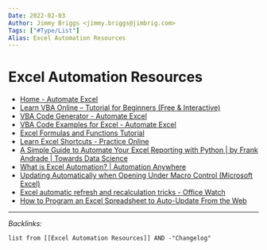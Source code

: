```yaml
---
Date: 2022-02-03
Author: Jimmy Briggs <jimmy.briggs@jimbrig.com>
Tags: ["#Type/List"]
Alias: Excel Automation Resources
---
```


# Excel Automation Resources

- [Home - Automate Excel](https://www.automateexcel.com/)
- [Learn VBA Online – Tutorial for Beginners (Free & Interactive)](https://www.automateexcel.com/learn-vba-tutorial/)
- [VBA Code Generator - Automate Excel](https://www.automateexcel.com/vba-code-generator)
- [VBA Code Examples for Excel - Automate Excel](https://www.automateexcel.com/vba-code-examples/)
- [Excel Formulas and Functions Tutorial](https://www.automateexcel.com/formulas-functions/)
- [Learn Excel Shortcuts - Practice Online](https://www.automateexcel.com/learn-keyboard-shortcuts/)
- [A Simple Guide to Automate Your Excel Reporting with Python | by Frank Andrade | Towards Data Science](https://towardsdatascience.com/a-simple-guide-to-automate-your-excel-reporting-with-python-9d35f143ef7)
- [What is Excel Automation? | Automation Anywhere](https://www.automationanywhere.com/rpa/excel-automation)
- [Updating Automatically when Opening Under Macro Control (Microsoft Excel)](https://excelribbon.tips.net/T008390_Updating_Automatically_when_Opening_Under_Macro_Control.html)
- [Excel automatic refresh and recalculation tricks - Office Watch](https://office-watch.com/2022/excel-automatic-refresh-recalculation-tricks/)
- [How to Program an Excel Spreadsheet to Auto-Update From the Web](https://smallbusiness.chron.com/program-excel-spreadsheet-autoupdate-40626.html)



***

*Backlinks:*

```dataview
list from [[Excel Automation Resources]] AND -"Changelog"
```